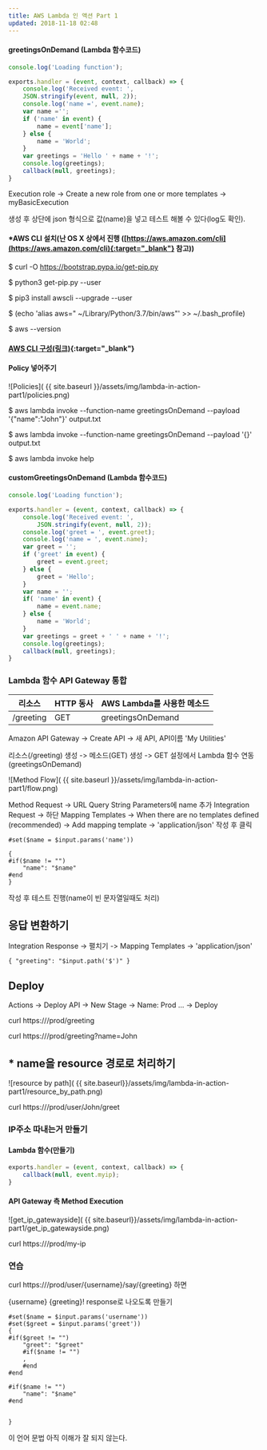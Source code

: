 ```yaml
---
title: AWS Lambda 인 액션 Part 1
updated: 2018-11-18 02:48
---
```


#### greetingsOnDemand (Lambda 함수코드)
```javascript
console.log('Loading function');

exports.handler = (event, context, callback) => {
    console.log('Received event: ',
    JSON.stringify(event, null, 2));
    console.log('name =', event.name);
    var name ='';
    if ('name' in event) {
        name = event['name'];
    } else {
        name = 'World';
    }
    var greetings = 'Hello ' + name + '!';
    console.log(greetings);
    callback(null, greetings);
}
```

Execution role -> Create a new role from one or more templates -> myBasicExecution

생성 후 상단에 json 형식으로 값(name)을 넣고 테스트 해볼 수 있다(log도 확인).
<div class="divider"></div>

#### *AWS CLI 설치(난 OS X 상에서 진행 ([https://aws.amazon.com/cli](https://aws.amazon.com/cli){:target="_blank"} 참고))

$ curl -O https://bootstrap.pypa.io/get-pip.py

$ python3 get-pip.py --user

$ pip3 install awscli --upgrade --user

$ (echo 'alias aws=" ~/Library/Python/3.7/bin/aws"' >> ~/.bash_profile)

$ aws --version
<div class="divider"></div>

#### [AWS CLI 구성(링크)](https://docs.aws.amazon.com/ko_kr/cli/latest/userguide/cli-chap-getting-started.html?shortFooter=true){:target="_blank"}


#### Policy 넣어주기
![Policies]( {{ site.baseurl }}/assets/img/lambda-in-action-part1/policies.png)

$ aws lambda invoke --function-name greetingsOnDemand --payload '{"name":"John"}' output.txt

$ aws lambda invoke --function-name greetingsOnDemand --payload '{}' output.txt

$ aws lambda invoke help


#### customGreetingsOnDemand (Lambda 함수코드)
```javascript
console.log('Loading function');

exports.handler = (event, context, callback) => {
    console.log('Received event: ',
        JSON.stringify(event, null, 2));
    console.log('greet = ', event.greet);
    console.log('name = ', event.name);
    var greet = '';
    if ('greet' in event) {
        greet = event.greet;
    } else {
        greet = 'Hello';
    }
    var name = '';
    if( 'name' in event) {
        name = event.name;
    } else {
        name = 'World';
    }
    var greetings = greet + ' ' + name + '!';
    console.log(greetings);
    callback(null, greetings);
}
```

### Lambda 함수 API Gateway 통합 

| 리소스 | HTTP 동사  | AWS Lambda를 사용한 메소드   |
| ------ |-------------| -----  |
| /greeting | GET| greetingsOnDemand |

Amazon API Gateway -> Create API -> 새 API, API이름 'My Utilities'

리소스(/greeting) 생성 -> 메소드(GET) 생성 -> GET 설정에서 Lambda 함수 연동(greetingsOnDemand)

![Method Flow]( {{ site.baseurl }}/assets/img/lambda-in-action-part1/flow.png)

Method Request -> URL Query String Parameters에 name 추가
Integration Request -> 하단 Mapping Templates -> When there are no templates defined (recommended) ->
Add mapping template -> 'application/json' 작성 후 클릭
```
#set($name = $input.params('name'))

{
#if($name != "")
    "name": "$name"
#end
}
```
작성 후 테스트 진행(name이 빈 문자열일때도 처리)


## 응답 변환하기
Integration Response -> 펼치기 -> Mapping Templates -> 'application/json'

```
{ "greeting": "$input.path('$')" }
```

## Deploy

Actions -> Deploy API -> New Stage -> Name: Prod ... -> Deploy

curl https://<my endpoint>/prod/greeting

curl https://<my endpoint>/prod/greeting?name=John


## * name을 resource 경로로 처리하기

![resource by path]( {{ site.baseurl}}/assets/img/lambda-in-action-part1/resource_by_path.png)

curl https://<my endpoint>/prod/user/John/greet

<div class="divider"></div>

### IP주소 따내는거 만들기

#### Lambda 함수(만들기)

```javascript
exports.handler = (event, context, callback) => {
    callback(null, event.myip);
}
```

#### API Gateway 측 Method Execution

![get_ip_gatewayside]( {{ site.baseurl}}/assets/img/lambda-in-action-part1/get_ip_gatewayside.png)


curl https://<my endpoint>/prod/my-ip

<div class="divider"></div>

### 연습

curl https://<my endpoint>/prod/user/{username}/say/{greeting} 하면

{username} {greeting}! response로 나오도록 만들기

```
#set($name = $input.params('username'))
#set($greet = $input.params('greet'))
{
#if($greet != "")
    "greet": "$greet"
    #if($name != "")
    ,
    #end
#end

#if($name != "")
    "name": "$name"
#end


}
```

이 언어 문법 아직 이해가 잘 되지 않는다.
